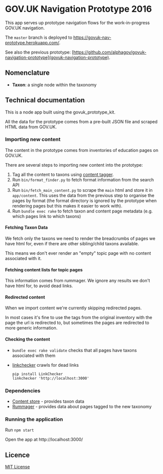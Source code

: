 # GOV.UK Navigation Prototype 2016

This app serves up prototype navigation flows for the work-in-progress GOV.UK
navigation.

The `master` branch is deployed to https://govuk-nav-prototype.herokuapp.com/.

See also the previous prototype:
[https://github.com/alphagov/govuk-navigation-prototype](govuk-navigation-prototype).

## Nomenclature

- **Taxon**: a single node within the taxonomy

## Technical documentation

This is a node app built using the govuk_prototype_kit.

All the data for the prototype comes from a pre-built JSON file and scraped
HTML data from GOV.UK.

### Importing new content

The content in the prototype comes from inventories of education pages on
GOV.UK.

There are several steps to importing new content into the prototype:

1. Tag all the content to taxons using [content
   tagger](https://github.com/alphagov/content-tagger).
2. Run `bin/format_finder.py` to fetch format information from the search API
3. Run `bin/fetch_main_content.py` to scrape the `main` html and store it in
   `app/content`. This uses the data from the previous step to organise the
   pages by format (the format directory is ignored by the prototype when
   rendering pages but this makes it easier to work with).
4. Run `bundle exec rake` to fetch taxon and content page metadata (e.g. which
   pages link to which taxons)

#### Fetching Taxon Data

We fetch only the taxons we need to render the breadcrumbs of pages we have
html for, even if there are other sibling/child taxons available.

This means we don't ever render an "empty" topic page with no content
associated with it.

#### Fetching content lists for topic pages

This information comes from rummager. We ignore any results we don't have html
for, to avoid dead links.

#### Redirected content

When we import content we're currently skipping redirected pages.

In most cases it's fine to use the tags from the original inventory with the
page the url is redirected to, but sometimes the pages are redirected to more
generic information.

#### Checking the content

- `bundle exec rake validate` checks that all pages have taxons associated with
  them
- [linkchecker](https://github.com/wummel/linkchecker) crawls for dead links

  ```
  pip install LinkChecker
  linkchecker 'http://localhost:3000'
  ```

### Dependencies

- [Content store](https://github.com/alphagov/content-store) - provides taxon
  data
- [Rummager](https://github.com/alphagov/rummager) - provides data about pages
  tagged to the new taxonomy

### Running the application

Run `npm start`

Open the app at http://localhost:3000/

## Licence

[MIT License](LICENCE)
